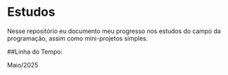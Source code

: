 # Estudos
Nesse repositório eu documento meu progresso nos estudos do campo da programação, assim como mini-projetos simples.

##Linha do Tempo:

Maio/2025
